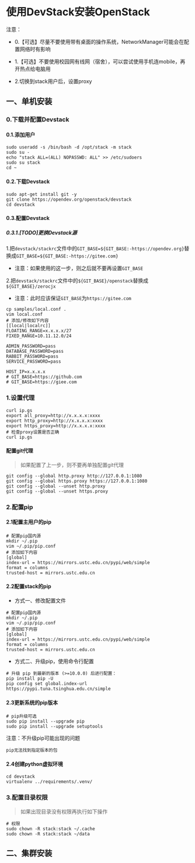 # 使用DevStack安装OpenStack

注意：

- 0.【可选】尽量不要使用带有桌面的操作系统，NetworkManager可能会在配置网络时有影响

- 1.【可选】不要使用校园网有线网（宿舍），可以尝试使用手机连mobile，再开热点给电脑用

- 2.切换到stack用户后，设置proxy

## 一、单机安装

### 0.下载并配置Devstack

#### 0.1.添加用户
```shell
sudo useradd -s /bin/bash -d /opt/stack -m stack
sudo su -
echo "stack ALL=(ALL) NOPASSWD: ALL" >> /etc/sudoers
sudo su stack
cd ~
```

#### 0.2.下载Devstack
```shell
sudo apt-get install git -y
git clone https://opendev.org/openstack/devstack
cd devstack
```

#### 0.3.配置Devstack

##### 0.3.1.[TODO]更换Devstack源

1.把`devstack/stackrc`文件中的`GIT_BASE=${GIT_BASE:-https://opendev.org}`替换成`GIT_BASE=${GIT_BASE:-https://gitee.com}`

- 注意：如果使用的这一步，则之后就不要再设置`GIT_BASE`

2.把`devstack/stackrc`文件中的`${GIT_BASE}/openstack`替换成`${GIT_BASE}/zerocjx`
    
- 注意：此时应该保证`GIT_BASE`为`https://gitee.com`

```shell
cp samples/local.conf .
vim local.conf
# 添加/修改如下内容
[[local|localrc]]
FLOATING_RANGE=x.x.x.x/27
FIXED_RANGE=10.11.12.0/24

ADMIN_PASSWORD=pass
DATABASE_PASSWORD=pass
RABBIT_PASSWORD=pass
SERVICE_PASSWORD=pass

HOST_IP=x.x.x.x
# GIT_BASE=https://github.com
# GIT_BASE=https://giee.com
```

### 1.设置代理
```shell
curl ip.gs
export all_proxy=http://x.x.x.x:xxxx
export http_proxy=http://x.x.x.x:xxxx
export https_proxy=http://x.x.x.x:xxxx
# 检查proxy设置是否正确
curl ip.gs
```

#### 配置git代理

> 如果配置了上一步，则不要再单独配置git代理

```shell
git config --global http.proxy http://127.0.0.1:1080
git config --global https.proxy https://127.0.0.1:1080
git config --global --unset http.proxy
git config --global --unset https.proxy
```

### 2.配置pip

#### 2.1配置主用户的pip
```shell
# 配置pip国内源
mkdir ~/.pip
vim ~/.pip/pip.conf
# 添加如下内容
[global]
index-url = https://mirrors.ustc.edu.cn/pypi/web/simple
format = columns
trusted-host = mirrors.ustc.edu.cn
```

#### 2.2配置stack的pip

- 方式一、修改配置文件

```shell
# 配置pip国内源
mkdir ~/.pip
vim ~/.pip/pip.conf
# 添加如下内容
[global]
index-url = https://mirrors.ustc.edu.cn/pypi/web/simple
format = columns
trusted-host = mirrors.ustc.edu.cn
```

- 方式二、升级pip，使用命令行配置
```shell
# 升级 pip 到最新的版本 (>=10.0.0) 后进行配置：
pip install pip -U
pip config set global.index-url https://pypi.tuna.tsinghua.edu.cn/simple
```

#### 2.3更新系统的pip版本
```shell
# pip升级可选
sudo pip install --upgrade pip
sudo pip install --upgrade setuptools
```

注意：不升级pip可能出现的问题
```shell
pip无法找到指定版本的包
```

#### 2.4创建python虚拟环境
```shell
cd devstack
virtualenv ../requirements/.venv/
```

### 3.配置目录权限

> 如果出现目录没有权限再执行如下操作

```shell
# 权限
sudo chown -R stack:stack ~/.cache
sudo chown -R stack:stack ~/data
```

## 二、集群安装
